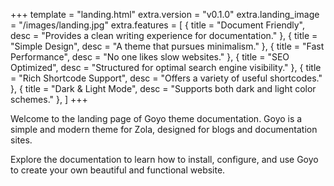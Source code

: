+++
template = "landing.html"
extra.version = "v0.1.0"
extra.landing_image = "/images/landing.jpg"
extra.features = [
    { title = "Document Friendly", desc = "Provides a clean writing experience for documentation." },
    { title = "Simple Design", desc = "A theme that pursues minimalism." },
    { title = "Fast Performance", desc = "No one likes slow websites." },
    { title = "SEO Optimized", desc = "Structured for optimal search engine visibility." },
    { title = "Rich Shortcode Support", desc = "Offers a variety of useful shortcodes." },
    { title = "Dark & Light Mode", desc = "Supports both dark and light color schemes." },
]
+++

Welcome to the landing page of Goyo theme documentation. Goyo is a simple and modern theme for Zola, designed for blogs and documentation sites.

Explore the documentation to learn how to install, configure, and use Goyo to create your own beautiful and functional website.
